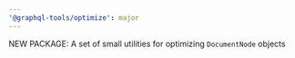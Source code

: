 ```yaml
---
'@graphql-tools/optimize': major
---
```


NEW PACKAGE: A set of small utilities for optimizing `DocumentNode` objects
